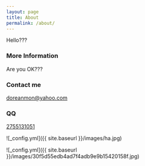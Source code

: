 ```yaml
---
layout: page
title: About
permalink: /about/
---
```


Hello???

### More Information

Are you OK???

### Contact me

[doreanmon@yahoo.com](mailto:doreanmon@yahoo.com)

### QQ
[2755131051](www.qq.com)

![_config.yml]({{ site.baseurl }}/images/ha.jpg)

![_config.yml]({{ site.baseurl }}/images/30f5d55edb4ad7f4adb9e9b15420158f.jpg)
